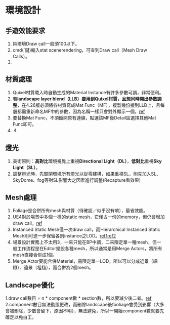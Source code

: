 # 環境設計

## 手遊效能要求 
1. 純環境Draw call一般須100以下。
2. cmd(`鍵)輸入stat scenerendering，可查到Draw call（Mesh Draw Calls）。
3. 

## 材質處理
1. Quixel材質載入時自動生成的Material Instance有許多參數可調，非常便利。
2. 若**landscape layer blend（LLB）要用到Quixel材質，且想同時開出參數調整**，在4.26版必須將各材質寫成Mat Func（MF），複製幾份接到LLB上，且每層都需重新命名MF中的參數，因為名稱一樣只會對外顯示一個。[ref](https://www.youtube.com/watch?v=esuOUHfRjsE&ab_channel=MR3D-Dev)
3. 要替換Mat Func，不須斷開原有連線，點選該MF後Detail區選擇其他Mat Func即可。
4. ４

## 燈光
1. 美術原則：**高對比**環境視覺上重視**Directional Light（DL）**，**低對比**重視**Sky Light（SL）**。
2. 調整燈光時，先關閉環境所有燈光以從零建構，如果重視SL，則先加入SL、SkyDome、fog等對SL影響大之因素進行調整(Recapture看效果)

## Mesh處理
1. Foliage是合併所有mesh與材質（待確認／似乎沒有唷），最省效能。
2. UE4對於場景中多個一樣的static mesh，它僅占一份的memory，但仍會增加draw call。[ref](https://forums.unrealengine.com/development-discussion/architectural-and-design-visualization/86096-static-mesh-instancing)
3. Instanced Static Mesh僅一次draw call，而Hierarchical Instanced Static Mesh則可進一步保留各別instance之LOD。[ref1](https://www.youtube.com/watch?v=oMIbV2rQO4k&ab_channel=TechArtAid)[ref2](https://answers.unrealengine.com/questions/178414/difference-between-instanced-static-mesh-component.html)
4. 場景設計實務上不太用3，一來只能在BP中調，二來限定單一種mesh，但一般工作流程是在Editor擺設各種mesh，所以通常是用Merge Actors，將所有mesh直接合併成1個。
5. Merge Actor要能合併Material，需限定單一LOD，所以可以分成近景（細緻）、遠景（粗糙），而合併為2個mesh。

## Landscape優化
1.draw call數目 = n * component數 * section數，所以要減少後二者。[ref](https://zhuanlan.zhihu.com/p/80663129)
2.component數目無法動態更改，而刪除landscape後fooliage會受到影響（大多會被刪除，少數會留下，原因不明），無法避免，所以一開始component數就要先確定以免白工。